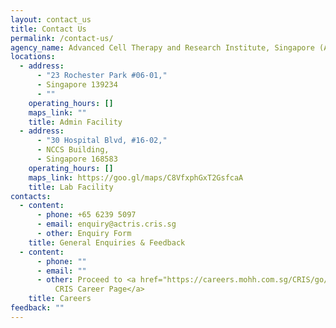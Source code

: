 ```yaml
---
layout: contact_us
title: Contact Us
permalink: /contact-us/
agency_name: Advanced Cell Therapy and Research Institute, Singapore (ACTRIS)
locations:
  - address:
      - "23 Rochester Park #06-01,"
      - Singapore 139234
      - ""
    operating_hours: []
    maps_link: ""
    title: Admin Facility
  - address:
      - "30 Hospital Blvd, #16-02,"
      - NCCS Building,
      - Singapore 168583
    operating_hours: []
    maps_link: https://goo.gl/maps/C8VfxphGxT2GsfcaA
    title: Lab Facility
contacts:
  - content:
      - phone: +65 6239 5097
      - email: enquiry@actris.cris.sg
      - other: Enquiry Form
    title: General Enquiries & Feedback
  - content:
      - phone: ""
      - email: ""
      - other: Proceed to <a href="https://careers.mohh.com.sg/CRIS/go/CRIS/680844/">
          CRIS Career Page</a>
    title: Careers
feedback: ""
---
```

